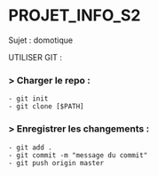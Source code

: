 # PROJET_INFO_S2
Sujet : domotique

UTILISER GIT :

### > Charger le repo :
    - git init
    - git clone [$PATH]

### > Enregistrer les changements :
    - git add .
    - git commit -m "message du commit"
    - git push origin master
